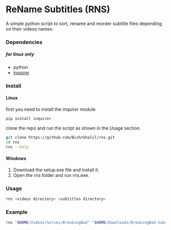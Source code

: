 # ReName Subtitles (RNS)
A simple python script to sort, rename and reorder subtitle files depending on their videos names.
### Dependencies
##### for linux only
* python
* [inquirer](https://pypi.org/project/python-inquirer/)
### Install
#### Linux
first you need to install the inquirer module
```
pip install inquirer
```
clone the repo and run the script as shown in the Usage section.
```bash
git clone https://github.com/BishrGhalil/rns.git
cd rns
rns --help
```
#### Windows
1. Download the setup.exe file and install it.
2. Open the rns folder and run rns.exe.
### Usage
```bash
rns <videos directory> <subtitles directory>
```
### Example
```bash
rns "$HOME/Videos/Series/BreakingBad" "$HOME/Downloads/BreakingBad-Subs"
```
